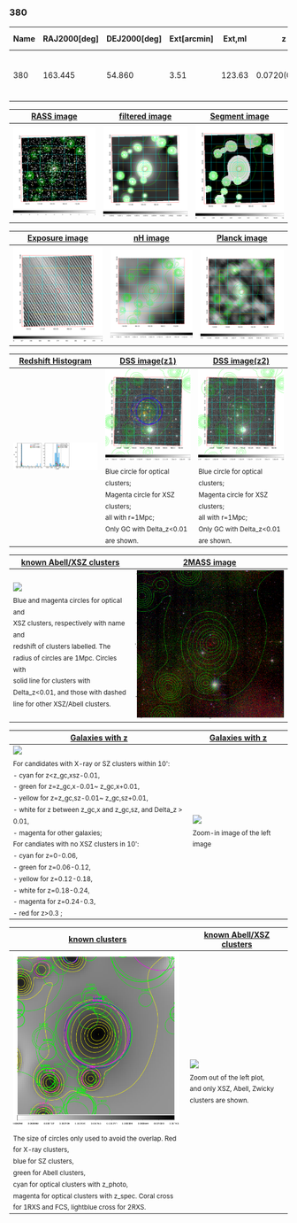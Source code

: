 <div STYLE="page-break-after: always;"></div>

### 380

|Name|RAJ2000[deg]|DEJ2000[deg] |Ext[arcmin]| Ext,ml | z | z_src| C|GC(XSZ,Delta_z<0.01)| GC(OPT,Delta_z<0.01)|GC| R_sig[arcmin] | R500[arcmin] | R500[Mpc]| CRsig[c/s] | CR500[c/s] |L500[1E44 erg/s]|F500[1E-12 erg/s/cm^2]| M500[1E14 Msun]|Tx[keV]|Cnt_sig|Beta|Rc[arcmin]|Comment|Alias|
|---|---|---|---|---|---|------|---|--------|---------|----------|---|---|---|---|---|---|---|---|---|---|---|---|---|---|
|380| 163.445| 54.860| 3.51| 123.63| 0.0720(0.005)| z1, z_xsz| B| F20, MCXC, SPI, Tar| N, W| C, F20, MCXC, N, SPI, Tar, W| 14.650| 9.895| 0.814| 0.263(0.031)| 0.249(0.030)| 0.628(0.053)| 4.966(0.420)| 1.64(0.07)| 2.98(0.08)| 144.9| 0.878(-0.117+0.085)| 6.428(-1.009+0.726)| -| k433|

|[RASS image](../image/380/380_img.pdf)|[filtered image](../image/380/380_fil.pdf)|[Segment image](../image/380/380_seg.pdf)|
|-------------------|--------------------|-------------------|
| <img src="../image/380/380_img.png" width="300">  | <img src="../image/380/380_fil.png" width="300">   | <img src="../image/380/380_seg.png" width="300">  |

|[Exposure image](../image/380/380_mex.pdf)| [nH image](../image/380/380_nh.pdf)| [Planck image](../image/380/380_p.pdf)|
|-------------------|--------------------|-------------------|
|<img src="../image/380/380_mex.png" width="300">   | <img src="../image/380/380_nh.png" width="300">    | <img src="../image/380/380_p.png" width="300"> |

|[Redshift Histogram](../image/380/380_zg.pdf) | [DSS image(z1)](../image/380/380_dss_z1.pdf)      |  [DSS image(z2)](../image/380/380_dss_z2.pdf)    |
|-------------------|--------------------|-------------------|
|<img src="../image/380/380_zg.png" width="300"> |<img src="../image/380/380_dss_z1.png" width="300"> <sub><br>Blue circle for optical clusters; <br>Magenta circle for XSZ clusters; <br>all with r=1Mpc; <br>Only GC with Delta_z<0.01 are shown. </sub>| <img src="../image/380/380_dss_z2.png" width="300"><sub><br>Blue circle for optical clusters; <br>Magenta circle for XSZ clusters; <br>all with r=1Mpc; <br>Only GC with Delta_z<0.01 are shown. </sub> |

|[known Abell/XSZ clusters](../image/380/380_m.pdf) | [2MASS image](../image/380/380_2mass.pdf)      |
|-------------------|-------------------|
|<img src=../image/380/380_m.png width="300"> <br><sub>Blue and magenta circles for optical and <br>XSZ clusters, respectively with name and <br>redshift of clusters labelled. The <br>radius of circles are 1Mpc. Circles with <br>solid line for clusters with <br>Delta_z<0.01, and those with dashed <br>line for other XSZ/Abell clusters.        </sub>|<img src="../image/380/380_2mass.png" width="300">  |

|[Galaxies with z](../image/380/380_opt_ned.pdf) |[Galaxies with z](../image/380/380_opt_ned_zoom.pdf) |
|-------------------|-------------------|
| <img src=../image/380/380_opt_ned.png width="300"> <br><sub> For candidates with X-ray or SZ clusters within 10': <br> - cyan for z<z_gc,xsz-0.01, <br> - green for z=z_gc,x-0.01~ z_gc,x+0.01, <br> - yellow for z=z_gc,sz-0.01~ z_gc,sz+0.01, <br> - white for z between z_gc,x and z_gc,sz, and Delta_z > 0.01, <br> - magenta for other galaxies; <br>For candiates with no XSZ clusters in 10': <br> - cyan for z=0-0.06, <br> - green for z=0.06-0.12, <br> - yellow for z=0.12-0.18, <br> - white for z=0.18-0.24, <br> - magenta for z=0.24-0.3, <br> - red for z>0.3 ;  </sub>|<img src=../image/380/380_opt_ned_zoom.png width="300">  <br><sub> Zoom-in image of the left image</sub>|

|[known clusters](../image/380/380_gc.pdf) |[known Abell/XSZ clusters](../image/380/380_gc_large.pdf) |
|-------------------|-------------------|
| <img src=../image/380/380_gc.png width="300"> <br><sub> The size of circles only used to avoid the overlap. Red for X-ray clusters, <br> blue for SZ clusters, <br> green for Abell clusters, <br> cyan for optical clusters with z_photo, <br> magenta for optical clusters with z_spec. Coral cross for 1RXS and FCS, lightblue cross for 2RXS. </sub>|<img src=../image/380/380_gc_large.png width="300"> <br><sub> Zoom out of the left plot, <br> and only XSZ, Abell, Zwicky clusters are shown. </sub> |



